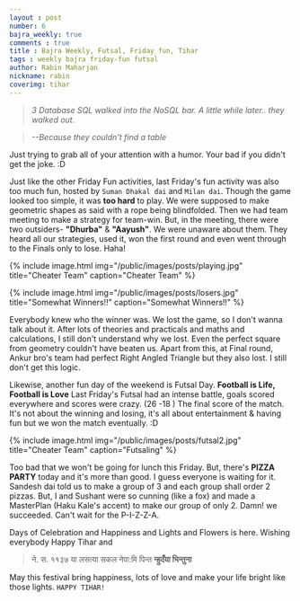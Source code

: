 ```yaml
---
layout : post
number: 6
bajra_weekly: true
comments : true
title : Bajra Weekly, Futsal, Friday fun, Tihar
tags : weekly bajra friday-fun futsal
author: Rabin Maharjan
nickname: rabin
coverimg: tihar
---
```


>*3 Database SQL walked into the NoSQL bar. A little while later.. they walked out.*

>*--Because they couldn't find a table*

Just trying to grab all of your attention with a humor. Your bad if you didn't get the joke. :D

Just like the other Friday Fun activities, last Friday's fun activity was also too much fun,  hosted by `Suman Dhakal dai` and `Milan dai`. Though the game looked too simple, it was **too hard** to play. We were supposed to make geometric shapes as said with a rope being blindfolded. Then we had team meeting to make a strategy for team-win. But, in the meeting, there were two outsiders- __"Dhurba"__ & __"Aayush"__. We were unaware about them. They heard all our strategies, used it, won the first round and even went through to the Finals only to lose. Haha!

{% include image.html
            img="/public/images/posts/playing.jpg"
            title="Cheater Team"
            caption="Cheater Team" %}

{% include image.html
            img="/public/images/posts/losers.jpg"
            title="Somewhat Winners!!"
            caption="Somewhat Winners!!" %}

Everybody knew who the winner was. We lost the game, so I don't wanna talk about it. After lots of theories and practicals and maths and calculations, I still don't understand why we lost. Even the perfect square from geometry couldn't have beaten us. Apart from this, at Final round, Ankur bro's team had perfect Right Angled Triangle but they also lost. I still don't get this logic.

Likewise, another fun day of the weekend is Futsal Day.  **Football is Life, Football is Love** Last Friday's Futsal had an intense battle, goals scored everywhere and scores were crazy. (26 -18 ) The final score of the match. It's not about the winning and losing, it's all about entertainment & having fun but we won the match eventually. :D

{% include image.html
            img="/public/images/posts/futsal2.jpg"
            title="Cheater Team"
            caption="Futsaling" %}

Too bad that we won't be going for lunch this Friday. But, there's **PIZZA PARTY** today and it's more than good. I guess everyone is waiting for it. Sandesh dai told us to make a group of 3 and each group shall order 2 pizzas. But, I and Sushant were so cunning (like a fox) and made a MasterPlan (Haku Kale's accent) to make our group of only 2. Damn! we succeeded. Can't wait for the P-I-Z-Z-A.

Days of Celebration and Happiness and Lights and Flowers is here. Wishing everybody Happy Tihar and 
>ने. स. ११३७ या लसत्या सकल नेपा:मि पिन्त **न्हुदँया भिन्तुना** 

May this festival bring happiness, lots of love and make your life bright like those lights. `HAPPY TIHAR!`
